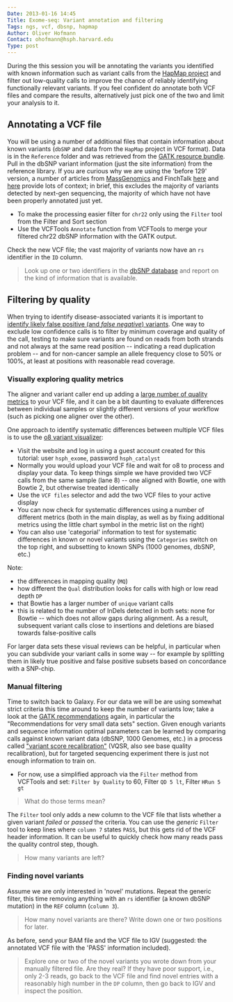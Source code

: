 ```yaml
---
Date: 2013-01-16 14:45
Title: Exome-seq: Variant annotation and filtering
Tags: ngs, vcf, dbsnp, hapmap
Author: Oliver Hofmann
Contact: ohofmann@hsph.harvard.edu
Type: post
---
```


During the this session you will be annotating the variants you identified with known information such as variant calls from the [HapMap project](http://hapmap.ncbi.nlm.nih.gov/) and filter out low-quality calls to improve the chance of reliably identifying functionally relevant variants. If you feel confident do annotate both VCF files and compare the results, alternatively just pick one of the two and limit your analysis to it.

## Annotating a VCF file

You will be using a number of additional files that contain information about known variants (`dbSNP` and data from the `HapMap` project in VCF format). Data is in the `Reference` folder and was retrieved from the [GATK resource bundle](http://gatkforums.broadinstitute.org/discussion/1213/whats-in-the-resource-bundle-and-how-can-i-get-it). Pull in the dbSNP variant information (just the site information) from the reference library. If you are curious why we are using the 'before 129' version, a number of articles from [MassGenomics](http://massgenomics.org/2012/01/the-current-state-of-dbsnp.html) and FinchTalk [here](http://finchtalk.geospiza.com/2011/01/dbsnp-or-is-it.html) and [here](http://finchtalk.geospiza.com/2011/03/flavors-of-snps.html) provide lots of context; in brief, this excludes the majority of variants detected by next-gen sequencing, the majority of which have not have been properly annotated just yet.

* To make the processing easier filter for `chr22` only using the `Filter` tool from the Filter and Sort section* Use the VCFTools `Annotate` function from VCFTools to merge your filtered chr22 dbSNP information with the GATK output. 

Check the new VCF file; the vast majority of variants now have an `rs` identifier in the `ID` column. 

> Look up one or two identifiers in the [dbSNP database](http://www.ncbi.nlm.nih.gov/projects/SNP/) and report on the kind of information that is available.


## Filtering by quality

When trying to identify disease-associated variants it is important to [identify likely false positive (and _false negative_) variants](http://nextgenseq.blogspot.com/2011/06/false-discovery-of-mutations-by.html). One way to exclude low confidence calls is to filter by minimum coverage and quality of the call, testing to make sure variants are found on reads from both strands and not always at the same read position -- indicating a read duplication problem -- and for non-cancer sample an allele frequency close to 50% or 100%, at least at positions with reasonable read coverage.

### Visually exploring quality metrics

The aligner and variant caller end up adding a [large number of quality metrics](http://gatkforums.broadinstitute.org/discussion/49/using-variant-annotator) to your VCF file, and it can be a bit daunting to evaluate differences between individual samples or slightly different versions of your workflow (such as picking one aligner over the other).

One approach to identify systematic differences between multiple VCF files is to use the [o8 variant visualizer](http://variantviz.rc.fas.harvard.edu/):

* Visit the website and log in using a guest account created for this tutorial: user `hsph_exome`, password `hsph_catalyst`
* Normally you would upload your VCF file and wait for o8 to process and display your data. To keep things simple we have provided two VCF calls from the same sample (lane 8) -- one aligned with Bowtie, one with Bowtie 2, but otherwise treated identically
* Use the `VCF files` selector and add the two VCF files to your active display
* You can now check for systematic differences using a number of different metrics (both in the main display, as well as by fixing additional metrics using the little chart symbol in the metric list on the right)
* You can also use 'categorial' information to test for systematic differences in known or novel variants using the `Categories` switch on the top right, and subsetting to known SNPs (1000 genomes, dbSNP, etc.)

Note:

* the differences in mapping quality (`MQ`)
* how different the `Qual` distribution looks for calls with high or low read depth `DP`
* that Bowtie has a larger number of `unique` variant calls
* this is related to the number of InDels detected in both sets: none for Bowtie -- which does not allow gaps during alignment. As a result, subsequent variant calls close to insertions and deletions are biased towards false-positive calls

For larger data sets these visual reviews can be helpful, in particular when you can subdivide your variant calls in some way -- for example by splitting them in likely true positive and false positive subsets based on concordance with a SNP-chip.

### Manual filtering

Time to switch back to Galaxy. For our data we will be are using somewhat strict criteria this time around to keep the number of variants low; take a look at the [GATK recommendations](http://gatkforums.broadinstitute.org/discussion/1186/best-practice-variant-detection-with-the-gatk-v4-for-release-2-0) again, in particular the "Recommendations for very small data sets" section. Given enough variants and sequence information optimal parameters can be learned by comparing calls against known variant data (dbSNP, 1000 Genomes, etc.) in a process called ["variant score recalibration"](http://www.broadinstitute.org/gatk/gatkdocs/org_broadinstitute_sting_gatk_walkers_variantrecalibration_VariantRecalibrator.html) (VQSR, also see base quality recalibration), but for targeted sequencing experiment there is just not enough information to train on. 

* For now, use a simplified approach via the `Filter` method from VCFTools and set: `Filter by Quality` to 60, Filter `QD 5 lt`, Filter `HRun 5 gt`

 > What do those terms mean?

The `Filter` tool only adds a new column to the VCF file that lists whether a given variant _failed_ or _passed_ the criteria. You can use the _generic_ `Filter` tool to keep lines where `column 7` states `PASS`, but this gets rid of the VCF header information. It can be useful to quickly check how many reads pass the quality control step, though.

> How many variants are left?


### Finding novel variants

Assume we are only interested in 'novel' mutations. Repeat the generic filter, this time removing anything with an `rs` identifier (a known dbSNP mutation) in the `REF` column (`column 3`). 

> How many novel variants are there? Write down one or two positions for later.

As before, send your BAM file and the VCF file to IGV (suggested: the annotated VCF file with the 'PASS' information included).

> Explore one or two of the novel variants you wrote down from your manually filtered file. Are they real? If they have poor support, i.e., only 2-3 reads, go back to the VCF file and find novel entries with a reasonably high number in the `DP` column, then go back to IGV and inspect the position.
